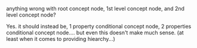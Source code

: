 anything wrong with root concept node, 1st level concept node, and 2nd level concept node?

Yes. it should instead be, 1 property conditional concept node, 2 properties conditional concept node.... but even this doesn't make much sense. (at least when it comes to providing hiearchy...)